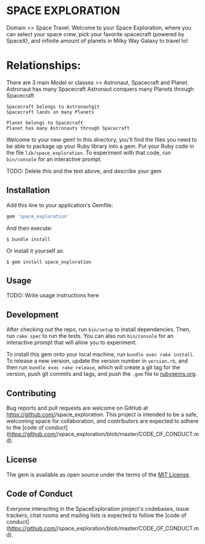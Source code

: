 # SPACE EXPLORATION #
  Domain >> Space Travel.
  Welcome to your Space Exploration, where you can select your space crew, pick your favorite spacecraft (powered by SpaceX), and infinite amount of planets in Milky Way Galaxy to travel to!

# Relationships:
  There are 3 main Model or classes >> Astronaut, Spacecraft and Planet.
    Astronaut has many Spacecraft
    Astronaut conquers many Planets through Spacecraft
    <!-- Number of missions -->

    Spacecraft belongs to Astronautgit
    Spacecraft lands on many Planets

    Planet belongs to Spacecraft
    Planet has many Astronauts through Spacecraft

Welcome to your new gem! In this directory, you'll find the files you need to be able to package up your Ruby library into a gem. Put your Ruby code in the file `lib/space_exploration`. To experiment with that code, run `bin/console` for an interactive prompt.

TODO: Delete this and the text above, and describe your gem

## Installation

Add this line to your application's Gemfile:

```ruby
gem 'space_exploration'
```

And then execute:

    $ bundle install

Or install it yourself as:

    $ gem install space_exploration

## Usage

TODO: Write usage instructions here

## Development

After checking out the repo, run `bin/setup` to install dependencies. Then, run `rake spec` to run the tests. You can also run `bin/console` for an interactive prompt that will allow you to experiment.

To install this gem onto your local machine, run `bundle exec rake install`. To release a new version, update the version number in `version.rb`, and then run `bundle exec rake release`, which will create a git tag for the version, push git commits and tags, and push the `.gem` file to [rubygems.org](https://rubygems.org).

## Contributing

Bug reports and pull requests are welcome on GitHub at https://github.com/<github username>/space_exploration. This project is intended to be a safe, welcoming space for collaboration, and contributors are expected to adhere to the [code of conduct](https://github.com/<github username>/space_exploration/blob/master/CODE_OF_CONDUCT.md).


## License

The gem is available as open source under the terms of the [MIT License](https://opensource.org/licenses/MIT).

## Code of Conduct

Everyone interacting in the SpaceExploration project's codebases, issue trackers, chat rooms and mailing lists is expected to follow the [code of conduct](https://github.com/<github username>/space_exploration/blob/master/CODE_OF_CONDUCT.md).